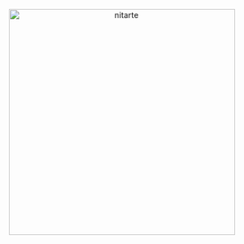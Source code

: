 <p align="center"><img src="https://steamuserimages-a.akamaihd.net/ugc/928183239989184731/281C3223A80CF6080DC6FFB7E2D7404F7349C8C2/" alt="nitarte" width="400"></p>

